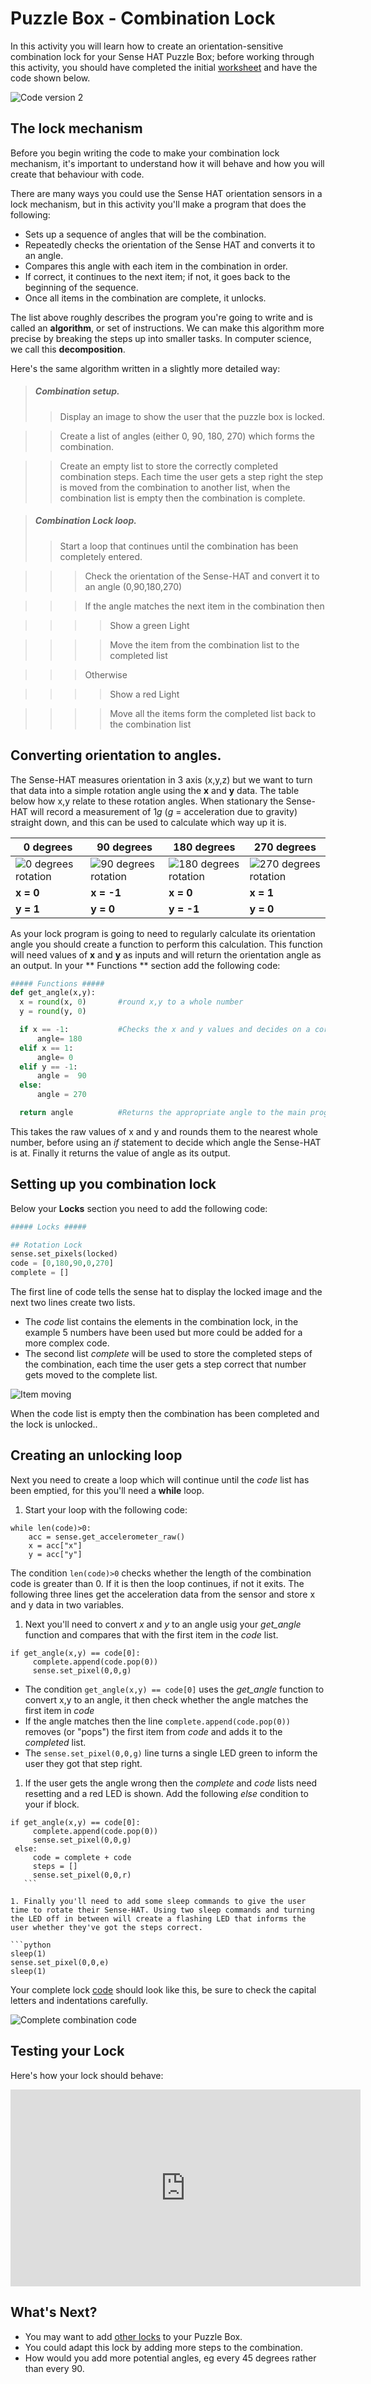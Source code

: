 # Puzzle Box - Combination Lock
In this activity you will learn how to create an orientation-sensitive combination lock for your Sense HAT Puzzle Box; before working through this activity, you should have completed the initial [worksheet](worksheet.md) and have the code shown below.

![Code version 2](images/code2.png)

## The lock mechanism
Before you begin writing the code to make your combination lock mechanism, it's important to understand how it will behave and how you will create that behaviour with code.

There are many ways you could use the Sense HAT orientation sensors in a lock mechanism, but in this activity you'll make a program that does the following:

  - Sets up a sequence of angles that will be the combination.
  - Repeatedly checks the orientation of the Sense HAT and converts it to an angle.
  - Compares this angle with each item in the combination in order.
  - If correct, it continues to the next item; if not, it goes back to the beginning of the sequence.
  - Once all items in the combination are complete, it unlocks.

The list above roughly describes the program you're going to write and is called an **algorithm**, or set of instructions. We can make this algorithm more precise by breaking the steps up into smaller tasks. In computer science, we call this **decomposition**.

Here's the same algorithm written in a slightly more detailed way:

> ##### Combination setup.  
> > Display an image to show the user that the puzzle box is locked.

> > Create a list of angles (either 0, 90, 180, 270) which forms the combination.  

> > Create an empty list to store the correctly completed combination steps. Each time the user gets a step right the step is moved from the combination to another list, when the combination list is empty then the combination is complete.  

> ##### Combination Lock loop.  
> > Start a loop that continues until the combination has been completely entered.  

> > > Check the orientation of the Sense-HAT and convert it to an angle (0,90,180,270)  

> > > If the angle matches the next item in the combination then  

> > > > Show a green Light  

> > > > Move the item from the combination list to the completed list  

> > > Otherwise  

> > > > Show a red Light  

> > > > Move all the items form the completed list back to the combination list  


## Converting orientation to angles.
The Sense-HAT measures orientation in 3 axis (x,y,z) but we want to turn that data into a simple rotation angle using the **x** and **y** data. The table below how x,y relate to these rotation angles. When stationary the Sense-HAT will record a measurement of 1*g* (*g* = acceleration due to gravity) straight down, and this can be used to calculate which way up it is.

|  0 degrees | 90 degrees  | 180 degrees | 270 degrees |
| - | - | - | - |
| ![0 degrees rotation](images/sense0.png) | ![90 degrees rotation](images/sense90.png) | ![180 degrees rotation](images/sense180.png) | ![270 degrees rotation](images/sense270.png) |
| **x = 0** | **x = -1** | **x = 0** | **x = 1** |
| **y = 1** | **y = 0** | **y = -1** | **y = 0** |

As your lock program is going to need to regularly calculate its orientation angle you should create a function to perform this calculation. This function will need values of **x** and **y** as inputs and will return the orientation angle as an output. In your ** Functions ** section add the following code:

```python
##### Functions #####
def get_angle(x,y):
  x = round(x, 0)       #round x,y to a whole number
  y = round(y, 0)

  if x == -1:           #Checks the x and y values and decides on a corresponding
      angle= 180
  elif x == 1:           
      angle= 0
  elif y == -1:
      angle =  90
  else:
      angle = 270  

  return angle          #Returns the appropriate angle to the main program.
```

This takes the raw values of x and y and rounds them to the nearest whole number, before using an *if* statement to decide which angle the Sense-HAT is at. Finally it returns the value of angle as its output.

## Setting up you combination lock
Below your **Locks** section you need to add the following code:

```python
##### Locks #####

## Rotation Lock
sense.set_pixels(locked)
code = [0,180,90,0,270]
complete = []
```

The first line of code tells the sense hat to display the locked image and the next two lines create two lists.
- The *code* list contains the elements in the combination lock, in the example 5 numbers have been used but more could be added for a more complex code.
- The second list *complete* will be used to store the completed steps of the combination, each time the user gets a step correct that number gets moved to the complete list.

![Item moving](images/list-move.png)

When the code list is empty then the combination has been completed and the lock is unlocked..

## Creating an unlocking loop

Next you need to create a loop which will continue until the *code* list has been emptied, for this you'll need a **while** loop.

1. Start your loop with the following code:

  ```python3
  while len(code)>0:
      acc = sense.get_accelerometer_raw()
      x = acc["x"]
      y = acc["y"]
  ```

  The condition `len(code)>0` checks whether the length of the combination code is greater than 0. If it is then the loop continues, if not it exits.
  The following three lines get the acceleration data from the sensor and store x and y data in two variables.

1. Next you'll need to convert *x* and *y* to an angle usig your *get_angle* function and compares that with the first item in the *code* list.

  ```python3
  if get_angle(x,y) == code[0]:
       complete.append(code.pop(0))
       sense.set_pixel(0,0,g)
  ```

  - The condition `get_angle(x,y) == code[0]` uses the *get_angle* function to convert x,y to an angle, it then check whether the angle matches the first item in *code*
  - If the angle matches then the line `complete.append(code.pop(0))` removes (or "pops") the first item from *code* and adds it to the *completed* list.
  - The `sense.set_pixel(0,0,g)` line turns a single LED green to inform the user they got that step right.

1. If the user gets the angle wrong then the *complete* and *code* lists need resetting and a red LED is shown. Add the following *else* condition to your if block.

  ```python3
  if get_angle(x,y) == code[0]:
       complete.append(code.pop(0))
       sense.set_pixel(0,0,g)
   else:
       code = complete + code
       steps = []
       sense.set_pixel(0,0,r)
     ```

1. Finally you'll need to add some sleep commands to give the user time to rotate their Sense-HAT. Using two sleep commands and turning the LED off in between will create a flashing LED that informs the user whether they've got the steps correct.

```python
  sleep(1)
  sense.set_pixel(0,0,e)
  sleep(1)
```

Your complete lock [code](code/puzzle_box_combination.py) should look like this, be sure to check the capital letters and indentations carefully.

![Complete combination code](images/combination_code.png)

## Testing your Lock
Here's how your lock should behave:

<iframe width="560" height="315" src="https://www.youtube.com/embed/RnWAOWRMkIQ" frameborder="0" allowfullscreen></iframe>

## What's Next?
- You may want to add [other locks](worksheet.md) to your Puzzle Box.
- You could adapt this lock by adding more steps to the combination.
- How would you add more potential angles, eg every 45 degrees rather than every 90.
